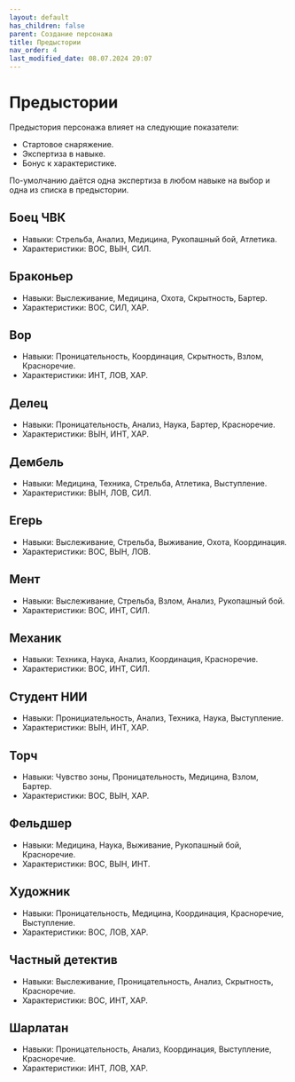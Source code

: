 ```yaml
---
layout: default
has_children: false
parent: Создание персонажа
title: Предыстории
nav_order: 4
last_modified_date: 08.07.2024 20:07
---
```


# Предыстории

Предыстория персонажа влияет на следующие показатели:
- Стартовое снаряжение.
- Экспертиза в навыке.
- Бонус к характеристике.

По-умолчанию даётся одна экспертиза в любом навыке на выбор и одна из списка в предыстории. 

## Боец ЧВК
- Навыки: Стрельба, Анализ, Медицина, Рукопашный бой, Атлетика.
- Характеристики: ВОС, ВЫН, СИЛ.

## Браконьер
- Навыки: Выслеживание, Медицина, Охота, Скрытность, Бартер.
- Характеристики: ВОС, СИЛ, ХАР.

## Вор
- Навыки: Проницательность, Координация, Скрытность, Взлом, Красноречие.
- Характеристики: ИНТ, ЛОВ, ХАР.

## Делец
- Навыки: Проницательность, Анализ, Наука, Бартер, Красноречие.
- Характеристики: ВЫН, ИНТ, ХАР.

## Дембель
- Навыки: Медицина, Техника, Стрельба, Атлетика, Выступление.
- Характеристики: ВЫН, ЛОВ, СИЛ.
  
## Егерь
- Навыки: Выслеживание, Стрельба, Выживание, Охота, Координация.
- Характеристики: ВОС, ВЫН, ЛОВ.

## Мент
- Навыки: Выслеживание, Стрельба, Взлом, Анализ, Рукопашный бой.
- Характеристики: ВОС, ИНТ, СИЛ.
  
## Механик
- Навыки: Техника, Наука, Анализ, Координация, Красноречие.
- Характеристики: ВОС, ИНТ, СИЛ.
  
## Студент НИИ
- Навыки: Пронициательность, Анализ, Техника, Наука, Выступление.
- Характеристики: ВЫН, ИНТ, ХАР.
  
## Торч
- Навыки: Чувство зоны, Проницательность, Медицина, Взлом, Бартер.
- Характеристики: ВОС, ВЫН, ХАР.
  
## Фельдшер
- Навыки: Медицина, Наука, Выживание, Рукопашный бой, Красноречие.
- Характеристики: ВОС, ВЫН, ИНТ.

## Художник
- Навыки: Проницательность, Медицина, Координация, Красноречие, Выступление.
- Характеристики: ВОС, ЛОВ, ХАР.
  
## Частный детектив
- Навыки: Выслеживание, Проницательность, Анализ, Скрытность, Красноречие.
- Характеристики: ВОС, ИНТ, ХАР.
  
## Шарлатан
- Навыки: Проницательность, Анализ, Координация, Выступление, Красноречие.
- Характеристики: ИНТ, ЛОВ, ХАР.
